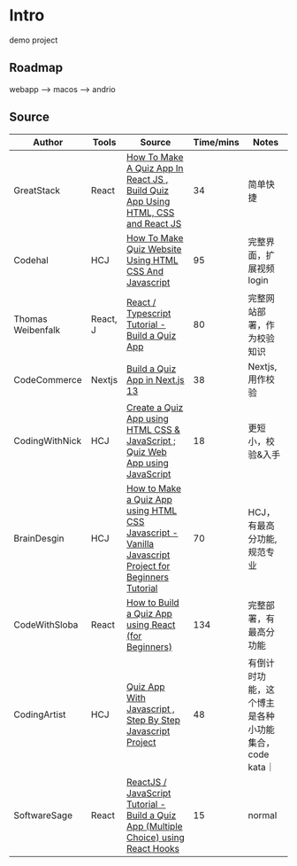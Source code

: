 # Intro
demo project
## Roadmap
webapp --> macos --> andrio
## Source

|Author|Tools|Source|Time/mins|Notes|
| --- | --- |---|---|---|
|GreatStack|React|[How To Make A Quiz App In React JS , Build Quiz App Using HTML, CSS and React JS](https://www.youtube.com/watch?v=VMZ7lcSdVnY)|34|简单快捷|
|Codehal|HCJ|[How To Make Quiz Website Using HTML CSS And Javascript](https://www.youtube.com/watch?v=Vp8x8-reqZA)|95|完整界面，扩展视频login|
|Thomas Weibenfalk|React, J|[React / Typescript Tutorial - Build a Quiz App](https://www.youtube.com/watch?v=F2JCjVSZlG0)|80|完整网站部署，作为校验知识|
|CodeCommerce|Nextjs|[Build a Quiz App in Next.js 13](https://www.youtube.com/watch?v=tXW1PmbtmHE)|38|Nextjs,用作校验|
|CodingWithNick|HCJ|[Create a Quiz App using HTML CSS & JavaScript ; Quiz Web App using JavaScript](https://www.youtube.com/watch?v=CqddbIrEM5I)|18|更短小，校验&入手|
|BrainDesgin|HCJ|[How to Make a Quiz App using HTML CSS Javascript - Vanilla Javascript Project for Beginners Tutorial](https://www.youtube.com/watch?v=f4fB9Xg2JEY)|70|HCJ，有最高分功能,规范专业|
|CodeWithSloba|React|[How to Build a Quiz App using React (for Beginners)](https://www.youtube.com/watch?v=UX5HIrxbRUc)|134|完整部署，有最高分功能|
|CodingArtist|HCJ|[Quiz App With Javascript , Step By Step Javascript Project](https://www.youtube.com/watch?v=p-2G-7vLuV4)|48|有倒计时功能，这个博主是各种小功能集合，code kata｜
|SoftwareSage|React|[ReactJS / JavaScript Tutorial - Build a Quiz App (Multiple Choice) using React Hooks](https://www.youtube.com/watch?v=x2ef6tQokt0)|15|normal|
